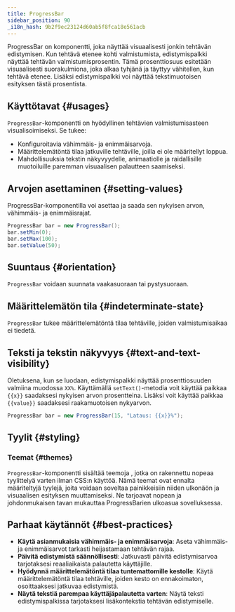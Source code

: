 ```yaml
---
title: ProgressBar
sidebar_position: 90
_i18n_hash: 9b2f9ec23124d60ab5f8fca18e561acb
---
```

<DocChip chip='shadow' />
<DocChip chip='name' label="dwc-progressbar" />
<DocChip chip='since' label='24.02' />
<JavadocLink type="foundation" location="com/webforj/component/progressbar/ProgressBar" top='true'/>

ProgressBar on komponentti, joka näyttää visuaalisesti jonkin tehtävän edistymisen. Kun tehtävä etenee kohti valmistumista, edistymispalkki näyttää tehtävän valmistumisprosentin. Tämä prosenttiosuus esitetään visuaalisesti suorakulmiona, joka alkaa tyhjänä ja täyttyy vähitellen, kun tehtävä etenee. Lisäksi edistymispalkki voi näyttää tekstimuotoisen esityksen tästä prosentista.

<ComponentDemo 
path='/webforj/progressbarbasic?' 
javaE='https://raw.githubusercontent.com/webforj/webforj-documentation/refs/heads/main/src/main/java/com/webforj/samples/views/progressbar/ProgressBarBasicView.java'
height='150px'
/>

## Käyttötavat {#usages}

`ProgressBar`-komponentti on hyödyllinen tehtävien valmistumisasteen visualisoimiseksi. Se tukee:

- Konfiguroitavia vähimmäis- ja enimmäisarvoja.
- Määrittelemätöntä tilaa jatkuville tehtäville, joilla ei ole määritellyt loppua.
- Mahdollisuuksia tekstin näkyvyydelle, animaatiolle ja raidallisille muotoiluille paremman visuaalisen palautteen saamiseksi.

## Arvojen asettaminen {#setting-values}

ProgressBar-komponentilla voi asettaa ja saada sen nykyisen arvon, vähimmäis- ja enimmäisrajat.

```java showLineNumbers
ProgressBar bar = new ProgressBar();
bar.setMin(0);
bar.setMax(100);
bar.setValue(50);
```

## Suuntaus {#orientation}

`ProgressBar` voidaan suunnata vaakasuoraan tai pystysuoraan.

<ComponentDemo 
path='/webforj/progressbarorientation?' 
javaE='https://raw.githubusercontent.com/webforj/webforj-documentation/refs/heads/main/src/main/java/com/webforj/samples/views/progressbar/ProgressBarOrientationView.java'
height='175px'
/>

## Määrittelemätön tila {#indeterminate-state}

`ProgressBar` tukee määrittelemätöntä tilaa tehtäville, joiden valmistumisaikaa ei tiedetä.

<ComponentDemo 
path='/webforj/progressbardeterminate?' 
javaE='https://raw.githubusercontent.com/webforj/webforj-documentation/refs/heads/main/src/main/java/com/webforj/samples/views/progressbar/ProgressBarDeterminateView.java'
height='25px'
/>

## Teksti ja tekstin näkyvyys {#text-and-text-visibility}

Oletuksena, kun se luodaan, edistymispalkki näyttää prosenttiosuuden valmiina muodossa `XX%`. Käyttämällä `setText()`-metodia voit käyttää paikkaa `{{x}}` saadaksesi nykyisen arvon prosentteina. Lisäksi voit käyttää paikkaa `{{value}}` saadaksesi raakamuotoisen nykyarvon.

```java
ProgressBar bar = new ProgressBar(15, "Lataus: {{x}}%");
```

## Tyylit {#styling}

### Teemat {#themes}

`ProgressBar`-komponentti sisältää <JavadocLink type="foundation" location="com/webforj/component/Theme"> teemoja </JavadocLink>, jotka on rakennettu nopeaa tyylittelyä varten ilman CSS:n käyttöä. Nämä teemat ovat ennalta määriteltyjä tyylejä, joita voidaan soveltaa painikkeisiin niiden ulkonäön ja visuaalisen esityksen muuttamiseksi. 
Ne tarjoavat nopean ja johdonmukaisen tavan mukauttaa ProgressBarien ulkoasua sovelluksessa.

<ComponentDemo 
path='/webforj/progressbarthemes?' 
javaE='https://raw.githubusercontent.com/webforj/webforj-documentation/refs/heads/main/src/main/java/com/webforj/samples/views/progressbar/ProgressBarThemesView.java'
height='320px'
/>

<TableBuilder name="ProgressBar" />

## Parhaat käytännöt {#best-practices}

- **Käytä asianmukaisia vähimmäis- ja enimmäisarvoja**: Aseta vähimmäis- ja enimmäisarvot tarkasti heijastamaan tehtävän rajaa.
- **Päivitä edistymistä säännöllisesti**: Jatkuvasti päivitä edistymisarvoa tarjotaksesi reaaliaikaista palautetta käyttäjille.
- **Hyödynnä määrittelemätöntä tilaa tuntemattomille kestolle**: Käytä määrittelemätöntä tilaa tehtäville, joiden kesto on ennakoimaton, osoittaaksesi jatkuvaa edistymistä.
- **Näytä tekstiä parempaa käyttäjäpalautetta varten**: Näytä teksti edistymispalkissa tarjotaksesi lisäkontekstia tehtävän edistymiselle.
